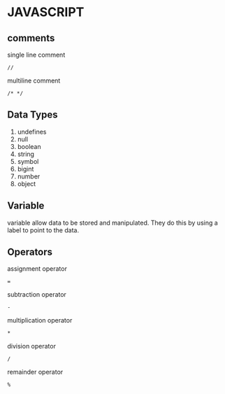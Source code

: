 # JAVASCRIPT

## comments

single line comment
```
// 
```

multiline comment
```
/* */	
```

## Data Types

1. undefines
2. null
3. boolean
4. string
5. symbol
6. bigint
7. number
8. object

## Variable
variable allow data to be stored and manipulated. They do this by using a label to point to the data.

## Operators

assignment operator
```
= 
```
subtraction operator
```
- 
```
multiplication operator
```
*
```
division operator
```
/
```

remainder operator
```
%
```

